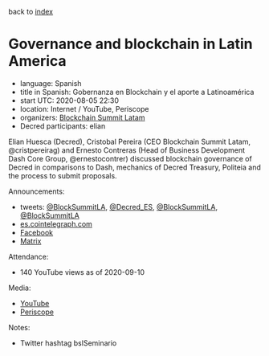 back to [index](index.md)

# Governance and blockchain in Latin America

- language: Spanish
- title in Spanish: Gobernanza en Blockchain y el aporte a Latinoamérica
- start UTC: 2020-08-05 22:30
- location: Internet / YouTube, Periscope
- organizers: [Blockchain Summit Latam](https://twitter.com/BlockSummitLA)
- Decred participants: elian

Elian Huesca (Decred), Cristobal Pereira (CEO Blockchain Summit Latam, @cristpereirag) and Ernesto Contreras (Head of Business Development Dash Core Group, @ernestocontrer) discussed blockchain governance of Decred in comparisons to Dash, mechanics of Decred Treasury, Politeia and the process to submit proposals.

Announcements:

- tweets: [@BlockSummitLA](https://twitter.com/BlockSummitLA/status/1290670245032665099), [@Decred_ES](https://twitter.com/Decred_ES/status/1290726348986748929), [@BlockSummitLA](https://twitter.com/BlockSummitLA/status/1291029494065778689), [@BlockSummitLA](https://twitter.com/BlockSummitLA/status/1291139431089414144)
- [es.cointelegraph.com](https://es.cointelegraph.com/news/online-seminar-on-governance-in-the-blockchain-and-its-contributions-to-latin-america)
- [Facebook](https://www.facebook.com/events/3198408683540233/)
- [Matrix](https://matrix.to/#/!clHjlICBEtCtAdTupf:decred.org/$WBhOkO8DrwljNmRn588o8Qhu6RUf41YsTGzpMyG5m0A)

Attendance:

- 140 YouTube views as of 2020-09-10

Media:

- [YouTube](https://www.youtube.com/watch?v=Sh3obx4Mx_0)
- [Periscope](https://www.pscp.tv/w/cfnY6zFlVmpZQm1hRHdvRUx8MW1yR21FV3lsbVZHeYa8FNA90ZagKf-a3bj9Bvmj0FXwnG6J_Qh-khK2-WWX)

Notes:

- Twitter hashtag bslSeminario
